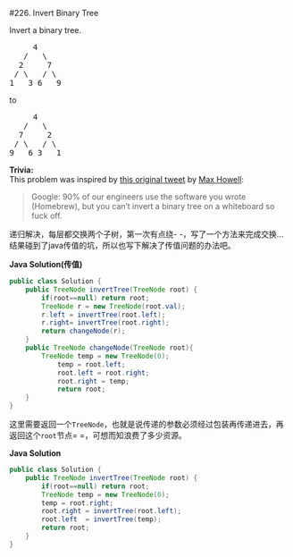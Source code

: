 #226. Invert Binary Tree

<p>Invert a binary tree.
<pre>     4
   /   \
  2     7
 / \   / \
1   3 6   9</pre>

to
<pre>     4
   /   \
  7     2
 / \   / \
9   6 3   1</pre>

<b>Trivia:</b><br>
This problem was inspired by <a href="https://twitter.com/mxcl/status/608682016205344768" target="_blank">this original tweet</a> by <a href="https://twitter.com/mxcl" target="_blank">Max Howell</a>:
<blockquote>Google: 90% of our engineers use the software you wrote (Homebrew), but you can’t invert a binary tree on a whiteboard so fuck off.</blockquote></p>

  
递归解决，每层都交换两个子树，第一次有点绕- -，写了一个方法来完成交换... 结果碰到了java传值的坑，所以也写下解决了传值问题的办法吧。


**Java Solution(传值)**
```java
public class Solution {
    public TreeNode invertTree(TreeNode root) {
        if(root==null) return root;
        TreeNode r = new TreeNode(root.val);
        r.left = invertTree(root.left);
        r.right= invertTree(root.right);
        return changeNode(r);
    }
    public TreeNode changeNode(TreeNode root){
        TreeNode temp = new TreeNode(0);
            temp = root.left;
            root.left = root.right;
            root.right = temp;
            return root;
    }
}
```

这里需要返回一个`TreeNode`，也就是说传递的参数必须经过包装再传递进去，再返回这个`root`节点= =，可想而知浪费了多少资源。


**Java Solution**
```java
public class Solution {
    public TreeNode invertTree(TreeNode root) {
        if(root==null) return root;
        TreeNode temp = new TreeNode(0);
        temp = root.right;
        root.right = invertTree(root.left);
        root.left  = invertTree(temp);
        return root;
    }
}
```